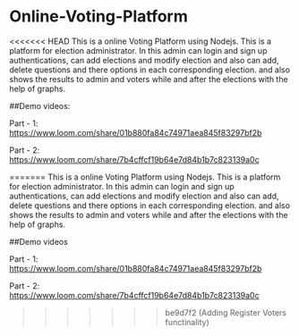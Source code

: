 # Online-Voting-Platform

<<<<<<< HEAD
This is a online Voting Platform using Nodejs.
This is a platform for election administrator.
In this admin can login and sign up authentications, can add elections and modify election and also can add, delete questions and there options in each corresponding election. 
and also shows the results to admin and voters while and after the elections with the help of graphs.

##Demo videos:

Part - 1: 
https://www.loom.com/share/01b880fa84c74971aea845f83297bf2b

Part - 2:
https://www.loom.com/share/7b4cffcf19b64e7d84b1b7c823139a0c

=======
This is a online Voting Platform using Nodejs. This is a platform for election administrator. In this admin can login and sign up authentications, can add elections and modify election and also can add, delete questions and there options in each corresponding election. and also shows the results to admin and voters while and after the elections with the help of graphs.

##Demo videos

Part - 1: https://www.loom.com/share/01b880fa84c74971aea845f83297bf2b

Part - 2: https://www.loom.com/share/7b4cffcf19b64e7d84b1b7c823139a0c
>>>>>>> be9d7f2 (Adding Register Voters functinality)
